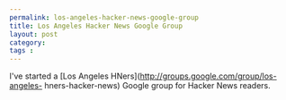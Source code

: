 ```yaml
---
permalink: los-angeles-hacker-news-google-group
title: Los Angeles Hacker News Google Group
layout: post
category: 
tags : 
---
```





I've started a [Los Angeles HNers](http://groups.google.com/group/los-angeles-
hners-hacker-news) Google group for Hacker News readers.

